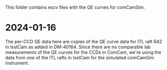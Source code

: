 This folder contains escv files with the QE curves for comCamSim.

2024-01-16
==========
The per-CCD QE data here are copies of the QE curve data for ITL raft
R42 in lsstCam as added in DM-40164.  Since there are no comparable
lab measurements of the QE curves for the CCDs in ComCam, we're using
the data from one of the ITL rafts in lsstCam for the simulated comCamSim
instrument.
